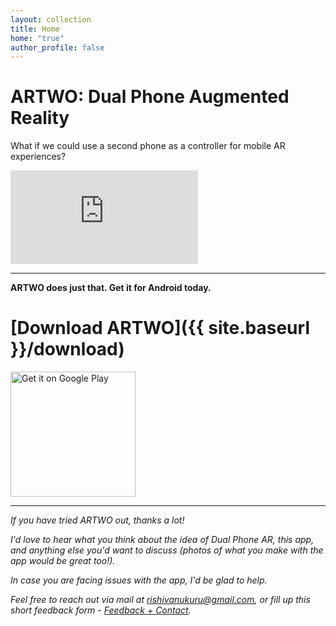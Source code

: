 ```yaml
---
layout: collection
title: Home
home: "true"
author_profile: false
---
```


# ARTWO: Dual Phone Augmented Reality

What if we could use a second phone as a controller for mobile AR experiences?


<iframe class = "video" src="https://www.youtube.com/embed/tGxPzaMrzkY" frameborder="0" allow="accelerometer; autoplay; encrypted-media; gyroscope; picture-in-picture" allowfullscreen></iframe>

---

**ARTWO does just that. Get it for Android today.**

# [Download ARTWO]({{ site.baseurl }}/download)

<a href='https://play.google.com/store/apps/details?id=com.rishivanukuru.artwo&pcampaignid=pcampaignidMKT-Other-global-all-co-prtnr-py-PartBadge-Mar2515-1'><img width="200" alt='Get it on Google Play' src='https://play.google.com/intl/en_us/badges/static/images/badges/en_badge_web_generic.png'/></a>

---

_If you have tried ARTWO out, thanks a lot!_

_I'd love to hear what you think about the idea of Dual Phone AR, this app, and anything else you'd want to discuss (photos of what you make with the app would be great too!)._

_In case you are facing issues with the app, I'd be glad to help._

_Feel free to reach out via mail at [rishivanukuru@gmail.com](mailto:rishi.vanukuru@gmail.com), or fill up this short feedback form - [Feedback + Contact](https://forms.gle/6M46oE522SQt2Eef9)._
